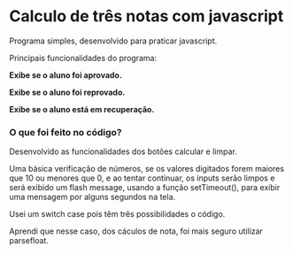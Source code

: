 <h1>Calculo de três notas com javascript</h1>

<p>Programa simples, desenvolvido para praticar javascript.</p>

<p>Principais funcionalidades do programa:</p>

<p><strong>Exibe se o aluno foi aprovado.</strong></p>
<p><strong>Exibe se o aluno foi reprovado.</strong></p>
<p><strong>Exibe se o aluno está em recuperação.</strong></p>

<h3>O que foi feito no código?</h3>

<p>Desenvolvido as funcionalidades dos botões calcular e limpar.<p>
<p>Uma básica verificação de números, se os valores digitados forem maiores que 10 ou menores que 0, e ao tentar continuar, os inputs serão limpos e será exibido um flash message, usando a função setTimeout(), para exibir uma mensagem por alguns segundos na tela.</p>
<p>Usei um switch case pois têm três possibilidades o código.</p>
<p>Aprendi que nesse caso, dos cáculos de nota, foi mais seguro utilizar parsefloat.</p>
